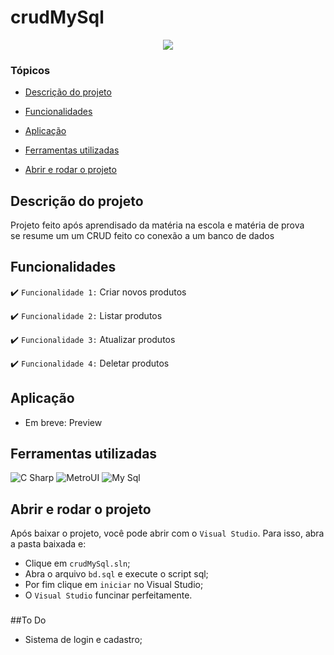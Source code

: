 # crudMySql

<p align="center">
   <img src="http://img.shields.io/static/v1?label=STATUS&message=EM%20DESENVOLVIMENTO&color=RED&style=for-the-badge" #vitrinedev/>
</p>

### Tópicos 

- [Descrição do projeto](#descrição-do-projeto)

- [Funcionalidades](#funcionalidades)

- [Aplicação](#aplicação)

- [Ferramentas utilizadas](#ferramentas-utilizadas)

- [Abrir e rodar o projeto](#abrir-e-rodar-o-projeto)

## Descrição do projeto 

<p align="justify">
 Projeto feito após aprendisado da matéria na escola e matéria de prova </br>
 se resume um um CRUD feito co conexão a um banco de dados
</p>

## Funcionalidades

:heavy_check_mark: `Funcionalidade 1:` Criar novos produtos

:heavy_check_mark: `Funcionalidade 2:` Listar produtos

:heavy_check_mark: `Funcionalidade 3:` Atualizar produtos

:heavy_check_mark: `Funcionalidade 4:` Deletar produtos

## Aplicação

* Em breve: Preview

###

## Ferramentas utilizadas
![C Sharp](https://img.shields.io/badge/-CSharp-239120?&logo=csharp&logoColor=ffffff)
![MetroUI](https://img.shields.io/badge/-MetroUi-004880?&logo=nuget&logoColor=ffffff)
![My Sql](https://img.shields.io/badge/-MySql-4479A1?&logo=mysql&logoColor=ffffff)

## Abrir e rodar o projeto

Após baixar o projeto, você pode abrir com o `Visual Studio`. Para isso, abra a pasta baixada e:

- Clique em `crudMySql.sln`;
- Abra o arquivo `bd.sql` e execute o script sql;
- Por fim clique em `iniciar` no Visual Studio;
- O `Visual Studio` funcinar perfeitamente.

###

##To Do
- Sistema de login e cadastro;
